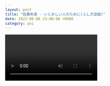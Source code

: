 ```yaml
---
layout: post
title: "佐藤朱美 - いとおしい人のために(ふしぎ遊戯)"
date: 2022-06-08 23:00:00 +0900
category: ani
---
```


<div class="video-container">
    <video id="player" class="video-js vjs-default-skin vjs-big-play-centered" data-json="/public/json/ani/佐藤朱美 - いとおしい人のために(ふしぎ遊戯).json"></video>
</div>

```
```